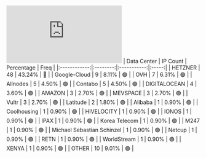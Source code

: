 ![Diagramm](https://github.com/111STAVR111/props/blob/main/Celestia/Mainnet/Decentralization/1/README.md)
| Data Center | IP Count | Percentage | Freq |
|:------------:|:--------:|:-----------:|:-----:|
| HETZNER | 48 | 43.24% | 🔴 |
| Google-Cloud | 9 | 8.11% | 🟢 |
| OVH | 7 | 6.31% | 🟢 |
| Allnodes | 5 | 4.50% | 🟢 |
| Contabo | 5 | 4.50% | 🟢 |
| DIGITALOCEAN | 4 | 3.60% | 🟢 |
| AMAZON | 3 | 2.70% | 🟢 |
| MEVSPACE | 3 | 2.70% | 🟢 |
| Vultr | 3 | 2.70% | 🟢 |
| Latitude | 2 | 1.80% | 🟢 |
| Alibaba | 1 | 0.90% | 🟢 |
| Coolhousing | 1 | 0.90% | 🟢 |
| HIVELOCITY | 1 | 0.90% | 🟢 |
| IONOS | 1 | 0.90% | 🟢 |
| IPAX | 1 | 0.90% | 🟢 |
| Korea Telecom | 1 | 0.90% | 🟢 |
| M247 | 1 | 0.90% | 🟢 |
| Michael Sebastian Schinzel | 1 | 0.90% | 🟢 |
| Netcup | 1 | 0.90% | 🟢 |
| RETN | 1 | 0.90% | 🟢 |
| WorldStream | 1 | 0.90% | 🟢 |
| XENYA | 1 | 0.90% | 🟢 |
| OTHER | 10 | 9.01% | 🟢 |